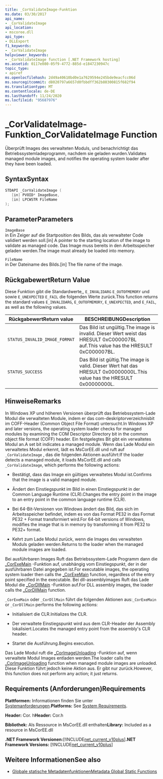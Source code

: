 ```yaml
---
title: _CorValidateImage-Funktion
ms.date: 03/30/2017
api_name:
- _CorValidateImage
api_location:
- mscoree.dll
api_type:
- DLLExport
f1_keywords:
- _CorValidateImage
helpviewer_keywords:
- _CorValidateImage function [.NET Framework hosting]
ms.assetid: 0117e080-05f9-4772-885d-e1847230947c
topic_type:
- apiref
ms.openlocfilehash: 2d49a40610bd0e1a7629594e245bde9eacfcc06d
ms.sourcegitcommit: d8020797a6657d0fbbdff362b80300815f682f94
ms.translationtype: MT
ms.contentlocale: de-DE
ms.lasthandoff: 11/24/2020
ms.locfileid: "95687976"
---
```

# <a name="_corvalidateimage-function"></a><span data-ttu-id="2b280-102">_CorValidateImage-Funktion</span><span class="sxs-lookup"><span data-stu-id="2b280-102">_CorValidateImage Function</span></span>

<span data-ttu-id="2b280-103">Überprüft Images des verwalteten Moduls, und benachrichtigt das Betriebssystemladeprogramm, nachdem sie geladen wurden.</span><span class="sxs-lookup"><span data-stu-id="2b280-103">Validates managed module images, and notifies the operating system loader after they have been loaded.</span></span>  
  
## <a name="syntax"></a><span data-ttu-id="2b280-104">Syntax</span><span class="sxs-lookup"><span data-stu-id="2b280-104">Syntax</span></span>  
  
```cpp  
STDAPI _CorValidateImage (
   [in] PVOID* ImageBase,  
   [in] LPCWSTR FileName  
);  
```  
  
## <a name="parameters"></a><span data-ttu-id="2b280-105">Parameter</span><span class="sxs-lookup"><span data-stu-id="2b280-105">Parameters</span></span>  

 `ImageBase`  
 <span data-ttu-id="2b280-106">in Ein Zeiger auf die Startposition des Bilds, das als verwalteter Code validiert werden soll.</span><span class="sxs-lookup"><span data-stu-id="2b280-106">[in] A pointer to the starting location of the image to validate as managed code.</span></span> <span data-ttu-id="2b280-107">Das Image muss bereits in den Arbeitsspeicher geladen werden.</span><span class="sxs-lookup"><span data-stu-id="2b280-107">The image must already be loaded into memory.</span></span>  
  
 `FileName`  
 <span data-ttu-id="2b280-108">in Der Dateiname des Bilds.</span><span class="sxs-lookup"><span data-stu-id="2b280-108">[in] The file name of the image.</span></span>  
  
## <a name="return-value"></a><span data-ttu-id="2b280-109">Rückgabewert</span><span class="sxs-lookup"><span data-stu-id="2b280-109">Return Value</span></span>  

 <span data-ttu-id="2b280-110">Diese Funktion gibt die Standardwerte,, `E_INVALIDARG` `E_OUTOFMEMORY` und sowie `E_UNEXPECTED` `E_FAIL` die folgenden Werte zurück.</span><span class="sxs-lookup"><span data-stu-id="2b280-110">This function returns the standard values `E_INVALIDARG`, `E_OUTOFMEMORY`, `E_UNEXPECTED`, and `E_FAIL`, as well as the following values.</span></span>  
  
|<span data-ttu-id="2b280-111">Rückgabewert</span><span class="sxs-lookup"><span data-stu-id="2b280-111">Return value</span></span>|<span data-ttu-id="2b280-112">BESCHREIBUNG</span><span class="sxs-lookup"><span data-stu-id="2b280-112">Description</span></span>|  
|------------------|-----------------|  
|`STATUS_INVALID_IMAGE_FORMAT`|<span data-ttu-id="2b280-113">Das Bild ist ungültig.</span><span class="sxs-lookup"><span data-stu-id="2b280-113">The image is invalid.</span></span> <span data-ttu-id="2b280-114">Dieser Wert weist das HRESULT 0xC000007BL auf.</span><span class="sxs-lookup"><span data-stu-id="2b280-114">This value has the HRESULT 0xC000007BL.</span></span>|  
|`STATUS_SUCCESS`|<span data-ttu-id="2b280-115">Das Bild ist gültig.</span><span class="sxs-lookup"><span data-stu-id="2b280-115">The image is valid.</span></span> <span data-ttu-id="2b280-116">Dieser Wert hat das HRESULT 0x00000000L.</span><span class="sxs-lookup"><span data-stu-id="2b280-116">This value has the HRESULT 0x00000000L.</span></span>|  
  
## <a name="remarks"></a><span data-ttu-id="2b280-117">Hinweise</span><span class="sxs-lookup"><span data-stu-id="2b280-117">Remarks</span></span>  

 <span data-ttu-id="2b280-118">In Windows XP und höheren Versionen überprüft das Betriebssystem-Lade Modul die verwalteten Module, indem er das com-deskriptorverzeichnisbit im COFF-Header (Common Object File Format) untersucht.</span><span class="sxs-lookup"><span data-stu-id="2b280-118">In Windows XP and later versions, the operating system loader checks for managed modules by examining the COM Descriptor Directory bit in the common object file format (COFF) header.</span></span> <span data-ttu-id="2b280-119">Ein festgelegtes Bit gibt ein verwaltetes Modul an.</span><span class="sxs-lookup"><span data-stu-id="2b280-119">A set bit indicates a managed module.</span></span> <span data-ttu-id="2b280-120">Wenn das Lade Modul ein verwaltetes Modul erkennt, lädt es MsCorEE.dll und ruft auf `_CorValidateImage` , das die folgenden Aktionen ausführt:</span><span class="sxs-lookup"><span data-stu-id="2b280-120">If the loader detects a managed module, it loads MsCorEE.dll and calls `_CorValidateImage`, which performs the following actions:</span></span>  
  
- <span data-ttu-id="2b280-121">Bestätigt, dass das Image ein gültiges verwaltetes Modul ist.</span><span class="sxs-lookup"><span data-stu-id="2b280-121">Confirms that the image is a valid managed module.</span></span>  
  
- <span data-ttu-id="2b280-122">Ändert den Einstiegspunkt im Bild in einen Einstiegspunkt in der Common Language Runtime (CLR).</span><span class="sxs-lookup"><span data-stu-id="2b280-122">Changes the entry point in the image to an entry point in the common language runtime (CLR).</span></span>  
  
- <span data-ttu-id="2b280-123">Bei 64-Bit-Versionen von Windows ändert das Bild, das sich im Arbeitsspeicher befindet, indem es von das Format PE32 in das Format PE32 + Format transformiert wird.</span><span class="sxs-lookup"><span data-stu-id="2b280-123">For 64-bit versions of Windows, modifies the image that is in memory by transforming it from PE32 to PE32+ format.</span></span>  
  
- <span data-ttu-id="2b280-124">Kehrt zum Lade Modul zurück, wenn die Images des verwalteten Moduls geladen werden.</span><span class="sxs-lookup"><span data-stu-id="2b280-124">Returns to the loader when the managed module images are loaded.</span></span>  
  
 <span data-ttu-id="2b280-125">Bei ausführbaren Images Ruft das Betriebssystem-Lade Programm dann die [_CorExeMain](corexemain-function.md) -Funktion auf, unabhängig vom Einstiegspunkt, der in der ausführbaren Datei angegeben ist.</span><span class="sxs-lookup"><span data-stu-id="2b280-125">For executable images, the operating system loader then calls the [_CorExeMain](corexemain-function.md) function, regardless of the entry point specified in the executable.</span></span> <span data-ttu-id="2b280-126">Bei dll-assemblyimages Ruft das Lade Modul die [_CorDllMain](cordllmain-function.md) -Funktion auf.</span><span class="sxs-lookup"><span data-stu-id="2b280-126">For DLL assembly images, the loader calls the [_CorDllMain](cordllmain-function.md) function.</span></span>  
  
 <span data-ttu-id="2b280-127">`_CorExeMain` oder `_CorDllMain` führt die folgenden Aktionen aus:</span><span class="sxs-lookup"><span data-stu-id="2b280-127">`_CorExeMain` or `_CorDllMain` performs the following actions:</span></span>  
  
- <span data-ttu-id="2b280-128">Initialisiert die CLR.</span><span class="sxs-lookup"><span data-stu-id="2b280-128">Initializes the CLR.</span></span>  
  
- <span data-ttu-id="2b280-129">Der verwaltete Einstiegspunkt wird aus dem CLR-Header der Assembly lokalisiert.</span><span class="sxs-lookup"><span data-stu-id="2b280-129">Locates the managed entry point from the assembly's CLR header.</span></span>  
  
- <span data-ttu-id="2b280-130">Startet die Ausführung.</span><span class="sxs-lookup"><span data-stu-id="2b280-130">Begins execution.</span></span>  
  
 <span data-ttu-id="2b280-131">Das Lade Modul ruft die [_CorImageUnloading](corimageunloading-function.md) -Funktion auf, wenn verwaltete Modul Images entladen werden.</span><span class="sxs-lookup"><span data-stu-id="2b280-131">The loader calls the [_CorImageUnloading](corimageunloading-function.md) function when managed module images are unloaded.</span></span> <span data-ttu-id="2b280-132">Diese Funktion führt jedoch keine Aktion aus. Er gibt nur zurück.</span><span class="sxs-lookup"><span data-stu-id="2b280-132">However, this function does not perform any action; it just returns.</span></span>  
  
## <a name="requirements"></a><span data-ttu-id="2b280-133">Requirements (Anforderungen)</span><span class="sxs-lookup"><span data-stu-id="2b280-133">Requirements</span></span>  

 <span data-ttu-id="2b280-134">**Plattformen:** Informationen finden Sie unter [Systemanforderungen](../../get-started/system-requirements.md).</span><span class="sxs-lookup"><span data-stu-id="2b280-134">**Platforms:** See [System Requirements](../../get-started/system-requirements.md).</span></span>  
  
 <span data-ttu-id="2b280-135">**Header:** Cor. h</span><span class="sxs-lookup"><span data-stu-id="2b280-135">**Header:** Cor.h</span></span>  
  
 <span data-ttu-id="2b280-136">**Bibliothek:** Als Ressource in MsCorEE.dll enthalten</span><span class="sxs-lookup"><span data-stu-id="2b280-136">**Library:** Included as a resource in MsCorEE.dll</span></span>  
  
 <span data-ttu-id="2b280-137">**.NET Framework Versionen:**[!INCLUDE[net_current_v10plus](../../../../includes/net-current-v10plus-md.md)]</span><span class="sxs-lookup"><span data-stu-id="2b280-137">**.NET Framework Versions:** [!INCLUDE[net_current_v10plus](../../../../includes/net-current-v10plus-md.md)]</span></span>  
  
## <a name="see-also"></a><span data-ttu-id="2b280-138">Weitere Informationen</span><span class="sxs-lookup"><span data-stu-id="2b280-138">See also</span></span>

- [<span data-ttu-id="2b280-139">Globale statische Metadatenfunktionen</span><span class="sxs-lookup"><span data-stu-id="2b280-139">Metadata Global Static Functions</span></span>](../metadata/metadata-global-static-functions.md)
